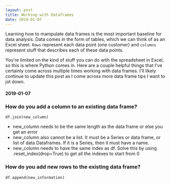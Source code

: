 ```yaml
---
layout: post
title: Working with Dataframes
date: 2019-01-07
---
```


Learning how to manipulate data frames is the most important baseline for data analysis. Data comes in the form of tables, which we can think of as an Excel sheet. `Rows` represent each data point (one customer) and `columns` represent stuff that describes each of these data points.

You're limited on the kind of stuff you can do with the spreadsheet in Excel, so this is where Python comes in. Here are a couple helpful things that I've certainly come across multiple times working with data frames. I'll likely continue to update this post as I come across more data frame tips I want to jot down.

#### 2019-01-07
### How do you add a column to an existing data frame?
`df.join(new_column)`

- new_column needs to be the same length as the data frame or else you get an error
- new_column also cannot be a list. It must be a Series or data frame, or list of data Dataframes. If it is a Series, then it must have a name.
- new_column needs to have the same index as df. Solve this by using .reset_index(drop=True) to get all the indexes to start from 0


### How do you add new rows to the existing data frame?
`df.append(new_information)`
